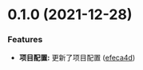 # 0.1.0 (2021-12-28)


### Features

* **项目配置:** 更新了项目配置 ([efeca4d](https://github.com/ouyangxiaoai/test/commit/efeca4de0eb13f5bdae4c47273a4e93cc3e3ce29))




